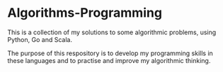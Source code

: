 # Algorithms-Programming

This is a collection of my solutions to some algorithmic problems, using Python, Go and Scala.

The purpose of this respository is to develop my programming skills in these languages and to practise and improve my algorithmic thinking.
